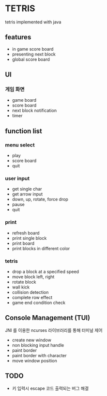 # TETRIS

tetris implemented with java

## features

- in game score board
- presenting next block
- global score board

## UI

### 게임 화면

- game board
- score board
- next block notification
- timer

## function list

### menu select

  - play
  - score board
  - quit

### user input

  - get single char
  - get arrow input
  - down, up, rotate, force drop
  - pause
  - quit

### print

- refresh board
- print single block
- print board
- print blocks in different color

### tetris

- drop a block at a specified speed
- move block left, right
- rotate block
- wall kick
- collision detection
- complete row effect
- game end condition check


## Console Management (TUI)

JNI 를 이용한 ncurses 라이브러리를 통해 터미널 제어

- create new window
- non blocking input handle
- paint border
- paint border with character
- move window position

## TODO

- 키 입력시 escape 코드 출력되는 버그 해결